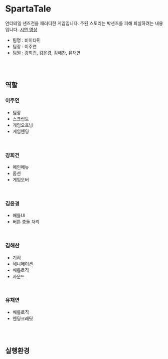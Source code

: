# SpartaTale
언더테일 샌즈전을 패러디한 게임입니다.
주된 스토리는 박샌즈를 피해 퇴실하려는 내용입니다.
[시연 영상](https://youtu.be/l5O3d3dk_LA)

* 팀명 : 비이타민
* 팀장 : 이주연
* 팀원 : 강희건, 김윤경, 김해찬, 유채연

<br/>
<br/>

## 역할
### 이주연
- 팀장
- 스크립트
- 게임오프닝
- 게임엔딩

<br/>

### 강희건
- 메인메뉴
- 옵션
- 게임오버

<br/>

### 김윤경
- 배틀UI
- 버튼 충돌 처리

<br/>

### 김해찬
- 기획
- 애니메이션
- 배틀로직
- 사운드

<br/>

### 유채연
- 배틀로직
- 엔딩크레딧

<br/>
<br/>

## 실행환경

